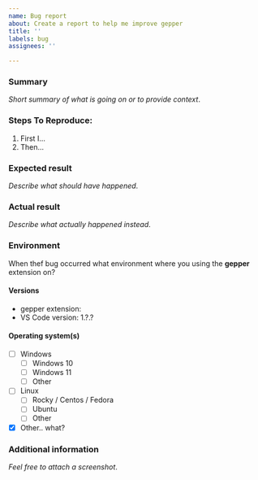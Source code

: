 ```yaml
---
name: Bug report
about: Create a report to help me improve gepper
title: ''
labels: bug
assignees: ''

---
```


### Summary

_Short summary of what is going on or to provide context_.

### Steps To Reproduce:

1.  First I...
2.  Then...

### Expected result

_Describe what should have happened_.

### Actual result

_Describe what actually happened instead_.

### Environment

When thef bug occurred what environment where you using the **gepper** extension on?
#### Versions

 - gepper extension: 
 - VS Code version: 1.?.?

#### Operating system(s)

 - [ ] Windows
    - [ ] Windows 10
    - [ ] Windows 11
    - [ ] Other
 - [ ] Linux
    - [ ] Rocky / Centos / Fedora
    - [ ] Ubuntu
    - [ ] Other

 - [X] Other.. what?

### Additional information

_Feel free to attach a screenshot_.

<!-- In VS Code select "Help" > "About", then click on "Copy" and paste the text here -->
